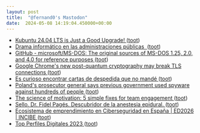 ```yaml
---
layout: post
title:  "@fernand0's Mastodon"
date:  2024-05-08 14:19:04.450000+00:00
---
```

*  [Kubuntu 24.04 LTS is Just a Good Upgrade! ](https://news.itsfoss.com/kubuntu-24-04) ([toot](https://mastodon.social/@fernand0/112405901767443107))
*  [Drama informático en las administraciones públicas  ](https://valenciaplaza.com/drama-informatico-en-las-administraciones-publica) ([toot](https://mastodon.social/@fernand0/112405184958859174))
*  [GitHub - microsoft/MS-DOS: The original sources of MS-DOS 1.25, 2.0, and 4.0 for reference purposes ](https://github.com/microsoft/MS-DO) ([toot](https://mastodon.social/@fernand0/112405009153477758))
*  [Google Chrome's new post-quantum cryptography may break TLS connections ](https://www.bleepingcomputer.com/news/security/google-chromes-new-post-quantum-cryptography-may-break-tls-connections) ([toot](https://mastodon.social/@fernand0/112404706470942095))
*  [Es curioso encontrar cartas de despedida que no mandé  ](https://mastodon.social/@fernand0/112404647541817686) ([toot](https://mastodon.social/@fernand0/112404647541817686))
*  [Poland's prosecutor general says previous government used spyware against hundreds of people ](https://apnews.com/article/poland-spyware-pegasus-nso-group-israel-413bb3cb27daac011d52b524c6d1616) ([toot](https://mastodon.social/@fernand0/112404487798649780))
*  [The science of motivation: 5 simple fixes for team engagement ](https://bigthink.com/business/the-science-of-motivation-5-simple-fixes-for-team-engagement) ([toot](https://mastodon.social/@fernand0/112402934460327736))
*  [Sello. Dr. Fidel Pagés. Descubridor de la anestesia epidural. ](https://avecesunafoto.wordpress.com/2024/05/07/sello-dr-fidel-pages-descubridor-de-la-anestesia-epidural) ([toot](https://mastodon.social/@fernand0/112401022100134275))
*  [Ecosistema de emprendimiento en  Ciberseguridad  en España \| ED2026 \| INCIBE ](https://www.incibe.es/emprendimiento/publicaciones/guias-y-estudios/estudios/ecosistema-de-emprendimiento-en-ciberseguridad-en-espan) ([toot](https://mastodon.social/@fernand0/112400914531235400))
*  [Top Perfiles Digitales 2023 ](https://www.inesdi.com/top-perfiles-digitales-2023) ([toot](https://mastodon.social/@fernand0/112400799605614539))
